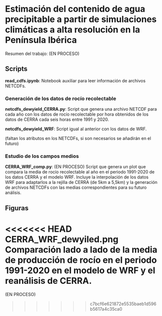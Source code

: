 # Estimación del contenido de agua precipitable a partir de simulaciones climáticas a alta resolución en la Península Ibérica
Resumen del trabajo: (EN PROCESO)

## Scripts

**read_cdfs.ipynb**: Notebook auxiliar para leer información de archivos NETCDFs.

### Generación de los datos de rocío recolectable
**netcdfs_dewyield_CERRA.py**: Script que genera una archivo NETCDF para cada año con los datos de rocío recolectable por hora obtenidos de los datos de CERRA cada seis horas entre 1991 y 2020.

**netcdfs_dewyield_WRF**: Script igual al anterior con los datos de WRF.

(faltan los atributos en los NETCDFs, si son necesarios se añadirán en el futuro)

### Estudio de los campos medios
**CERRA_WRF_comp.py**: (EN PROCESO) Script que genera un plot que compara la media de rocío recolectable al año en el periodo 1991-2020 de los datos CERRA y el modelo WRF. Incluye la interpolación de los datos WRF para adaptarlos a la rejilla de CERRA (de 5km a 5,5km) y la generación de archivos NETCDFs con las medias correspondientes para su futuro análisis.

## Figuras
<<<<<<< HEAD
**CERRA_WRF_dewyiled.png** Comparación lado a lado de la media de producción de rocío en el periodo 1991-2020 en el modelo de WRF y el reanálisis de CERRA.
=======
(EN PROCESO)
>>>>>>> c7bcf6e621872e5535baeb1d596b5617a4c35ca0
